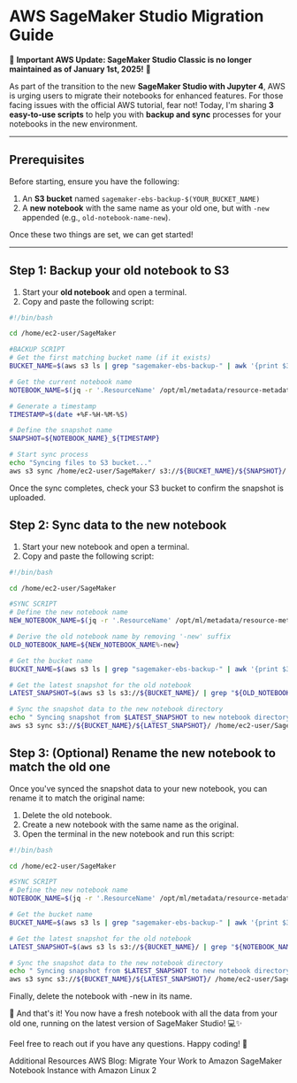 # **AWS SageMaker Studio Migration Guide**

🚨 **Important AWS Update: SageMaker Studio Classic is no longer maintained as of January 1st, 2025!** 🚨

As part of the transition to the new **SageMaker Studio with Jupyter 4**, AWS is urging users to migrate their notebooks for enhanced features. For those facing issues with the official AWS tutorial, fear not! Today, I'm sharing **3 easy-to-use scripts** to help you with **backup and sync** processes for your notebooks in the new environment.

---

## Prerequisites

Before starting, ensure you have the following:

1. An **S3 bucket** named `sagemaker-ebs-backup-$(YOUR_BUCKET_NAME)`
2. A **new notebook** with the same name as your old one, but with `-new` appended (e.g., `old-notebook-name-new`).

Once these two things are set, we can get started!

---

## Step 1: Backup your old notebook to S3

1. Start your **old notebook** and open a terminal.
2. Copy and paste the following script:

```bash
#!/bin/bash

cd /home/ec2-user/SageMaker

#BACKUP SCRIPT
# Get the first matching bucket name (if it exists)
BUCKET_NAME=$(aws s3 ls | grep "sagemaker-ebs-backup-" | awk '{print $3}' | head -n 1)

# Get the current notebook name
NOTEBOOK_NAME=$(jq -r '.ResourceName' /opt/ml/metadata/resource-metadata.json)

# Generate a timestamp
TIMESTAMP=$(date +%F-%H-%M-%S)

# Define the snapshot name
SNAPSHOT=${NOTEBOOK_NAME}_${TIMESTAMP}

# Start sync process
echo "Syncing files to S3 bucket..."
aws s3 sync /home/ec2-user/SageMaker/ s3://${BUCKET_NAME}/${SNAPSHOT}/ --exclude "lost+found/*"

```
Once the sync completes, check your S3 bucket to confirm the snapshot is uploaded.

## Step 2: Sync data to the new notebook

1. Start your new notebook and open a terminal.
2. Copy and paste the following script:

```bash
#!/bin/bash

cd /home/ec2-user/SageMaker

#SYNC SCRIPT
# Define the new notebook name
NEW_NOTEBOOK_NAME=$(jq -r '.ResourceName' /opt/ml/metadata/resource-metadata.json)

# Derive the old notebook name by removing '-new' suffix
OLD_NOTEBOOK_NAME=${NEW_NOTEBOOK_NAME%-new}

# Get the bucket name
BUCKET_NAME=$(aws s3 ls | grep "sagemaker-ebs-backup-" | awk '{print $3}' | head -n 1)

# Get the latest snapshot for the old notebook
LATEST_SNAPSHOT=$(aws s3 ls s3://${BUCKET_NAME}/ | grep "${OLD_NOTEBOOK_NAME}_" | sort | tail -n 1 | awk '{print $2}' | sed 's/\/$//')

# Sync the snapshot data to the new notebook directory
echo " Syncing snapshot from $LATEST_SNAPSHOT to new notebook directory: /home/ec2-user/SageMaker/${NEW_NOTEBOOK_NAME}/"
aws s3 sync s3://${BUCKET_NAME}/${LATEST_SNAPSHOT}/ /home/ec2-user/SageMaker/

```

## Step 3: (Optional) Rename the new notebook to match the old one

Once you've synced the snapshot data to your new notebook, you can rename it to match the original name:

1. Delete the old notebook.
2. Create a new notebook with the same name as the original.
3. Open the terminal in the new notebook and run this script:

```bash
#!/bin/bash

cd /home/ec2-user/SageMaker

#SYNC SCRIPT
# Define the new notebook name
NOTEBOOK_NAME=$(jq -r '.ResourceName' /opt/ml/metadata/resource-metadata.json)

# Get the bucket name
BUCKET_NAME=$(aws s3 ls | grep "sagemaker-ebs-backup-" | awk '{print $3}' | head -n 1)

# Get the latest snapshot for the old notebook
LATEST_SNAPSHOT=$(aws s3 ls s3://${BUCKET_NAME}/ | grep "${NOTEBOOK_NAME}_" | sort | tail -n 1 | awk '{print $2}' | sed 's/\/$//')

# Sync the snapshot data to the new notebook directory
echo " Syncing snapshot from $LATEST_SNAPSHOT to new notebook directory: /home/ec2-user/SageMaker/${NOTEBOOK_NAME}/"
aws s3 sync s3://${BUCKET_NAME}/${LATEST_SNAPSHOT}/ /home/ec2-user/SageMaker/
```

Finally, delete the notebook with -new in its name.

🎉 And that's it! You now have a fresh notebook with all the data from your old one, running on the latest version of SageMaker Studio! 💻✨

Feel free to reach out if you have any questions. Happy coding! 🚀

Additional Resources
AWS Blog: Migrate Your Work to Amazon SageMaker Notebook Instance with Amazon Linux 2
